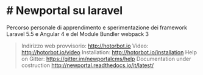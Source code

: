 <h1># Newportal su laravel</h1>
Percorso personale di apprendimento e sperimentazione dei framework Laravel 5.5 e Angular 4 e
del Module Bundler webpack 3

>Indirizzo web provvisorio: http://hotorbot.io
>Video: http://hotorbot.io/video
>Installation: http://hotorbot.io/installation
>Help on Gitter: https://gitter.im/newportalcms/help
>Documentation under costruction http://newportal.readthedocs.io/it/latest/
